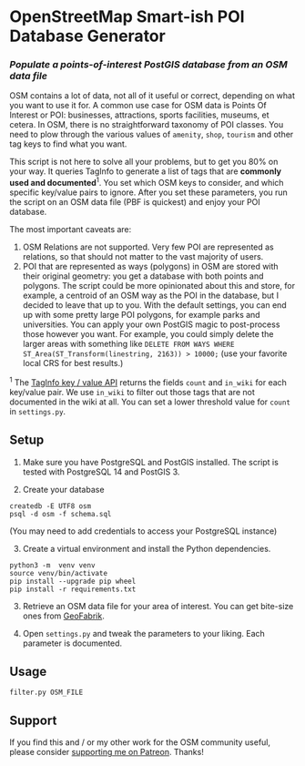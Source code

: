 # OpenStreetMap Smart-ish POI Database Generator

### *Populate a points-of-interest PostGIS database from an OSM data file*

OSM contains a lot of data, not all of it useful or correct, depending on what you want to use it for. A common use case for OSM data is Points Of Interest or POI: businesses, attractions, sports facilities, museums, et cetera. In OSM, there is no straightforward taxonomy of POI classes. You need to plow through the various values of `amenity`, `shop`, `tourism` and other tag keys to find what you want.

This script is not here to solve all your problems, but to get you 80% on your way. It queries TagInfo to generate a list of tags that are **commonly used and documented**<sup>1</sup>. You set which OSM keys to consider, and which specific key/value pairs to ignore. After you set these parameters, you run the script on an OSM data file (PBF is quickest) and enjoy your POI database.

The most important caveats are:

1. OSM Relations are not supported. Very few POI are represented as relations, so that should not matter to the vast majority of users.
2. POI that are represented as ways (polygons) in OSM are stored with their original geometry: you get a database with both points and polygons. The script could be more opinionated about this and store, for example, a centroid of an OSM way as the POI in the database, but I decided to leave that up to you. With the default settings, you can end up with some pretty large POI polygons, for example parks and universities. You can apply your own PostGIS magic to post-process those however you want. For example, you could simply delete the larger areas with something like `DELETE FROM WAYS WHERE ST_Area(ST_Transform(linestring, 2163)) > 10000;` (use your favorite local CRS for best results.)

<sup>1</sup> The [TagInfo key / value API](https://taginfo.openstreetmap.org/taginfo/apidoc#api_4_key_values) returns the fields `count` and `in_wiki` for each key/value pair. We use `in_wiki` to filter out those tags that are not documented in the wiki at all. You can set a lower threshold value for `count` in `settings.py`.

## Setup

1. Make sure you have PostgreSQL and PostGIS installed. The script is tested with PostgreSQL 14 and PostGIS 3.

2. Create your database
```
createdb -E UTF8 osm
psql -d osm -f schema.sql
```
(You may need to add credentials to access your PostgreSQL instance)

3. Create a virtual environment and install the Python dependencies.
```
python3 -m  venv venv
source venv/bin/activate
pip install --upgrade pip wheel
pip install -r requirements.txt
```

3. Retrieve an OSM data file for your area of interest. You can get bite-size ones from [GeoFabrik](http://download.geofabrik.de/).

4. Open `settings.py` and tweak the parameters to your liking. Each parameter is documented. 

## Usage

```
filter.py OSM_FILE
```

## Support

If you find this and / or my other work for the OSM community useful, please consider [supporting me on Patreon](https://patreon.com/mvexel). Thanks!